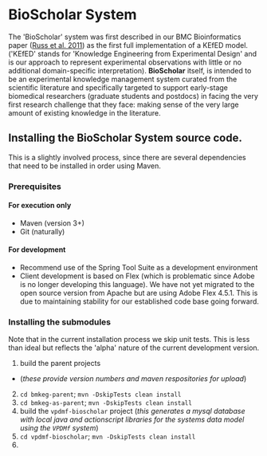 BioScholar System
===

The 'BioScholar' system was first described in our BMC Bioinformatics paper ([Russ et al. 2011](http://www.biomedcentral.com/1471-2105/12/351)) as the first full implementation of a KEfED model. ('KEfED' stands for 'Knowledge Engineering from Experimental Design' and is our approach to represent experimental observations with little or no additional domain-specific interpretation). **BioScholar** itself, is intended to be an experimental knowledge management system curated from the scientific literature and specifically targeted to support early-stage biomedical researchers (graduate students and postdocs) in facing the very first research challenge that they face: making sense of the very large amount of existing knowledge in the literature.

Installing the BioScholar System source code.
---

This is a slightly involved process, since there are several dependencies that need to be installed in order using Maven.  

### Prerequisites 

#### For execution only

* Maven (version 3+)
* Git (naturally)

#### For development

* Recommend use of the Spring Tool Suite as a development environment 
* Client development is based on Flex (which is problematic since Adobe is no longer developing this language). We have not yet migrated to the open source version from Apache but are using Adobe Flex 4.5.1. This is due to maintaining stability for our established code base going forward.  

### Installing the submodules

Note that in the current installation process we skip unit tests. This is less than ideal but reflects the 'alpha' nature of the current development version. 

1. build the parent projects 
  * (*these provide version numbers and maven respositories for upload*)  
  2. `cd bmkeg-parent`; `mvn -DskipTests clean install`
  3. `cd bmkeg-as-parent`; `mvn -DskipTests clean install`
1. build the `vpdmf-bioscholar` project (*this generates a mysql database with local java and actionscript libraries for the systems data model using the `VPDMf` system*)  
  2. `cd vpdmf-bioscholar`; `mvn -DskipTests clean install`
1.  

